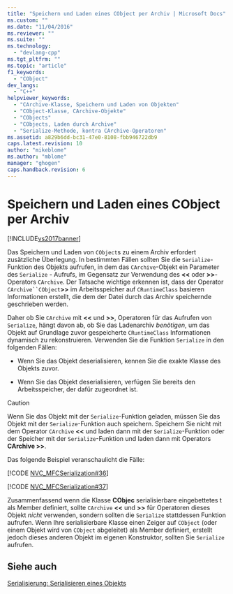 ```yaml
---
title: "Speichern und Laden eines CObject per Archiv | Microsoft Docs"
ms.custom: ""
ms.date: "11/04/2016"
ms.reviewer: ""
ms.suite: ""
ms.technology: 
  - "devlang-cpp"
ms.tgt_pltfrm: ""
ms.topic: "article"
f1_keywords: 
  - "CObject"
dev_langs: 
  - "C++"
helpviewer_keywords: 
  - "CArchive-Klasse, Speichern und Laden von Objekten"
  - "CObject-Klasse, CArchive-Objekte"
  - "CObjects"
  - "CObjects, Laden durch Archive"
  - "Serialize-Methode, kontra CArchive-Operatoren"
ms.assetid: a829b6dd-bc31-47e0-8108-fbb946722db9
caps.latest.revision: 10
author: "mikeblome"
ms.author: "mblome"
manager: "ghogen"
caps.handback.revision: 6
---
```

# Speichern und Laden eines CObject per Archiv
[!INCLUDE[vs2017banner](../assembler/inline/includes/vs2017banner.md)]

Das Speichern und Laden von `CObject`s zu einem Archiv erfordert zusätzliche Überlegung.  In bestimmten Fällen sollten Sie die `Serialize`\-Funktion des Objekts aufrufen, in dem das `CArchive`\-Objekt ein Parameter des `Serialize` \- Aufrufs, im Gegensatz zur Verwendung des **\<\<** oder **\>\>**\-Operators `CArchive`.  Der Tatsache wichtige erkennen ist, dass der Operator `CArchive``CObject`**\>\>** im Arbeitsspeicher auf `CRuntimeClass` basieren Informationen erstellt, die dem der Datei durch das Archiv speichernde geschrieben werden.  
  
 Daher ob Sie `CArchive` mit **\<\<** und **\>\>**, Operatoren für das Aufrufen von `Serialize`, hängt davon ab, ob Sie das Ladenarchiv *benötigen*, um das Objekt auf Grundlage zuvor gespeicherte `CRuntimeClass` Informationen dynamisch zu rekonstruieren.  Verwenden Sie die Funktion `Serialize` in den folgenden Fällen:  
  
-   Wenn Sie das Objekt deserialisieren, kennen Sie die exakte Klasse des Objekts zuvor.  
  
-   Wenn Sie das Objekt deserialisieren, verfügen Sie bereits den Arbeitsspeicher, der dafür zugeordnet ist.  
  
> [!CAUTION]
>  Wenn Sie das Objekt mit der `Serialize`\-Funktion geladen, müssen Sie das Objekt mit der `Serialize`\-Funktion auch speichern.  Speichern Sie nicht mit dem Operator `CArchive` **\<\<** und laden dann mit der `Serialize`\-Funktion oder der Speicher mit der `Serialize`\-Funktion und laden dann mit Operators **CArchive \>\>**.  
  
 Das folgende Beispiel veranschaulicht die Fälle:  
  
 [!CODE [NVC_MFCSerialization#36](../CodeSnippet/VS_Snippets_Cpp/NVC_MFCSerialization#36)]  
  
 [!CODE [NVC_MFCSerialization#37](../CodeSnippet/VS_Snippets_Cpp/NVC_MFCSerialization#37)]  
  
 Zusammenfassend wenn die Klasse **CObjec** serialisierbare eingebettetes t als Member definiert, sollte `CArchive` **\<\<** und **\>\>** für Operatoren dieses Objekt *nicht* verwenden, sondern sollten die `Serialize` stattdessen Funktion aufrufen.  Wenn Ihre serialisierbare Klasse einen Zeiger auf `CObject` \(oder einem Objekt wird von `CObject` abgeleitet\) als Member definiert, erstellt jedoch dieses anderen Objekt im eigenen Konstruktor, sollten Sie `Serialize` aufrufen.  
  
## Siehe auch  
 [Serialisierung: Serialisieren eines Objekts](../mfc/serialization-serializing-an-object.md)